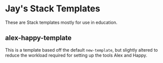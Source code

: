 # Jay's Stack Templates

These are Stack templates mostly for use in education.

## alex-happy-template

This is a template based off the default `new-template`, but slightly altered
to reduce the workload required for setting up the tools Alex and Happy.
